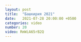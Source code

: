 ```yaml
---
layout: post
title:  "Башкирия 2021"
date:   2021-07-28 20:00:00 +0500
categories: video
number: 20
video: RmWiA65rB2Q
---
```

